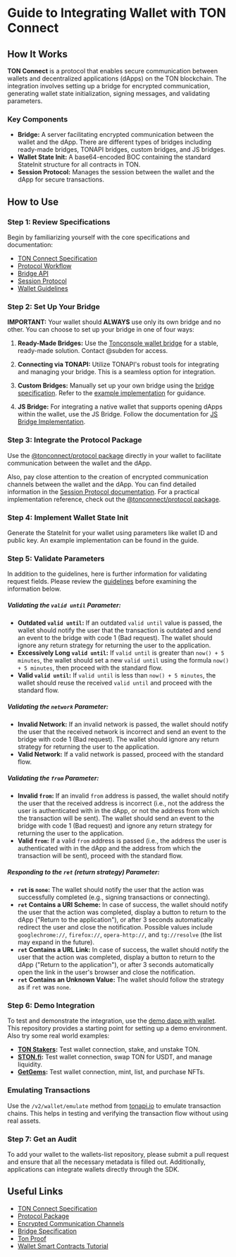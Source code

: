 # Guide to Integrating Wallet with TON Connect

## How It Works
**TON Connect** is a protocol that enables secure communication between wallets and decentralized applications (dApps) on the TON blockchain. The integration involves setting up a bridge for encrypted communication, generating wallet state initialization, signing messages, and validating parameters.

### Key Components
- **Bridge:** A server facilitating encrypted communication between the wallet and the dApp. There are different types of bridges including ready-made bridges, TONAPI bridges, custom bridges, and JS bridges.
- **Wallet State Init:** A base64-encoded BOC containing the standard StateInit structure for all contracts in TON.
- **Session Protocol:** Manages the session between the wallet and the dApp for secure transactions.

## How to Use

### Step 1: Review Specifications
Begin by familiarizing yourself with the core specifications and documentation:
- [TON Connect Specification](https://github.com/ton-blockchain/ton-connect)
- [Protocol Workflow](https://github.com/ton-blockchain/ton-connect/blob/main/workflows.md)
- [Bridge API](https://github.com/ton-blockchain/ton-connect/blob/main/bridge.md)
- [Session Protocol](https://github.com/ton-blockchain/ton-connect/blob/main/session.md)
- [Wallet Guidelines](https://github.com/ton-blockchain/ton-connect/blob/main/wallet-guidelines.md)

### Step 2: Set Up Your Bridge
**IMPORTANT:** Your wallet should **ALWAYS** use only its own bridge and no other. You can choose to set up your bridge in one of four ways:

1. **Ready-Made Bridges:**
    Use the [Tonconsole wallet bridge](https://github.com/ton-connect/bridge2) for a stable, ready-made solution. Contact @subden for access.

2. **Connecting via TONAPI:**
Utilize TONAPI's robust tools for integrating and managing your bridge. This is a seamless option for integration.

3. **Custom Bridges:**
    Manually set up your own bridge using the [bridge specification](https://github.com/ton-blockchain/ton-connect/blob/main/bridge.md). Refer to the [example implementation](https://github.com/ton-connect/bridge) for guidance.

4. **JS Bridge:**
    For integrating a native wallet that supports opening dApps within the wallet, use the JS Bridge. Follow the documentation for [JS Bridge Implementation](https://github.com/ton-blockchain/ton-connect/blob/main/bridge.md#js-bridge).

### Step 3: Integrate the Protocol Package
Use the [@tonconnect/protocol package](https://github.com/ton-connect/sdk/tree/main/packages/protocol) directly in your wallet to facilitate communication between the wallet and the dApp.

Also, pay close attention to the creation of encrypted communication channels between the wallet and the dApp. You can find detailed information in the [Session Protocol documentation](https://github.com/ton-blockchain/ton-connect/blob/main/session.md). For a practical implementation reference, check out the [@tonconnect/protocol package](https://github.com/ton-connect/sdk/blob/main/packages/protocol/src/crypto/session-crypto.ts). 

### Step 4: Implement Wallet State Init
Generate the StateInit for your wallet using parameters like wallet ID and public key. An example implementation can be found in the guide.

### Step 5: Validate Parameters
In addition to the guidelines, here is further information for validating request fields. Please review the [guidelines](https://github.com/ton-blockchain/ton-connect/blob/main/wallet-guidelines.md) before examining the information below.

##### Validating the `valid until` Parameter:
- **Outdated `valid until`:** If an outdated `valid until` value is passed, the wallet should notify the user that the transaction is outdated and send an event to the bridge with code 1 (Bad request). The wallet should ignore any return strategy for returning the user to the application.
- **Excessively Long `valid until`:** If `valid until` is greater than `now() + 5 minutes`, the wallet should set a new `valid until` using the formula `now() + 5 minutes`, then proceed with the standard flow.
- **Valid `valid until`:** If `valid until` is less than `now() + 5 minutes`, the wallet should reuse the received `valid until` and proceed with the standard flow.

##### Validating the `network` Parameter:
- **Invalid Network:** If an invalid network is passed, the wallet should notify the user that the received network is incorrect and send an event to the bridge with code 1 (Bad request). The wallet should ignore any return strategy for returning the user to the application.
- **Valid Network:** If a valid network is passed, proceed with the standard flow.

##### Validating the `from` Parameter:
- **Invalid `from`:** If an invalid `from` address is passed, the wallet should notify the user that the received address is incorrect (i.e., not the address the user is authenticated with in the dApp, or not the address from which the transaction will be sent). The wallet should send an event to the bridge with code 1 (Bad request) and ignore any return strategy for returning the user to the application.
- **Valid `from`:** If a valid `from` address is passed (i.e., the address the user is authenticated with in the dApp and the address from which the transaction will be sent), proceed with the standard flow.

##### Responding to the `ret` (return strategy) Parameter:
- **`ret` is `none`:** The wallet should notify the user that the action was successfully completed (e.g., signing transactions or connecting).
- **`ret` Contains a URI Scheme:** In case of success, the wallet should notify the user that the action was completed, display a button to return to the dApp ("Return to the application"), or after 3 seconds automatically redirect the user and close the notification. Possible values include `googlechrome://`, `firefox://`, `opera-http://`, and `tg://resolve` (the list may expand in the future).
- **`ret` Contains a URL Link:** In case of success, the wallet should notify the user that the action was completed, display a button to return to the dApp ("Return to the application"), or after 3 seconds automatically open the link in the user's browser and close the notification.
- **`ret` Contains an Unknown Value:** The wallet should follow the strategy as if `ret` was `none`.

### Step 6: Demo Integration
To test and demonstrate the integration, use the [demo dapp with wallet](https://github.com/ton-connect/demo-dapp-with-wallet). This repository provides a starting point for setting up a demo environment. Also try some real world examples:

- **[TON Stakers](https://app.tonstakers.com):** Test wallet connection, stake, and unstake TON.
- **[STON.fi](https://app.ston.fi):** Test wallet connection, swap TON for USDT, and manage liquidity.
- **[GetGems](https://getgems.io):** Test wallet connection, mint, list, and purchase NFTs.

### Emulating Transactions
Use the `/v2/wallet/emulate` method from [tonapi.io](https://tonapi.io/api-v2) to emulate transaction chains. This helps in testing and verifying the transaction flow without using real assets.

### Step 7: Get an Audit
To add your wallet to the wallets-list repository, please submit a pull request and ensure that all the necessary metadata is filled out. Additionally, applications can integrate wallets directly through the SDK.

## Useful Links
- [TON Connect Specification](https://github.com/ton-blockchain/ton-connect/)
- [Protocol Package](https://github.com/ton-connect/sdk/tree/main/packages/protocol)
- [Encrypted Communication Channels](https://github.com/ton-blockchain/ton-connect/blob/main/session.md)
- [Bridge Specification](https://github.com/ton-blockchain/ton-connect/blob)
-  [Ton Proof](https://github.com/ton-blockchain/ton-connect/blob/main/requests-responses.md#address-proof-signature-ton_proof)
- [Wallet Smart Contracts Tutorial](https://docs.ton.org/develop/smart-contracts/tutorials/wallet)


